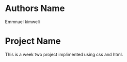 # Authors Name
Emmnuel kimweli
# Project Name
This is a week two project implimented using css and html.
